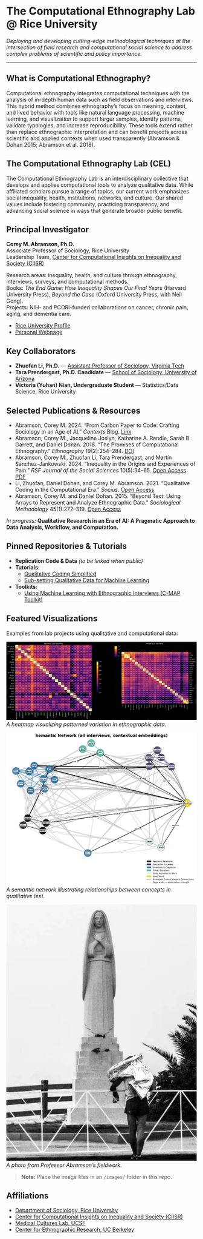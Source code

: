 # The Computational Ethnography Lab @ Rice University

*Deploying and developing cutting-edge methodological techniques at the intersection of field research and computational social science to address complex problems of scientific and policy importance.*

---

## What is Computational Ethnography?

Computational ethnography integrates computational techniques with the analysis of in-depth human data such as field observations and interviews. This hybrid method combines ethnography’s focus on meaning, context, and lived behavior with tools like natural language processing, machine learning, and visualization to support larger samples, identify patterns, validate typologies, and increase reproducibility. These tools extend rather than replace ethnographic interpretation and can benefit projects across scientific and applied contexts when used transparently (Abramson & Dohan 2015; Abramson et al. 2018).

## The Computational Ethnography Lab (CEL)

The Computational Ethnography Lab is an interdisciplinary collective that develops and applies computational tools to analyze qualitative data. While affiliated scholars pursue a range of topics, our current work emphasizes social inequality, health, institutions, networks, and culture. Our shared values include fostering community, practicing transparency, and advancing social science in ways that generate broader public benefit.

## Principal Investigator

**Corey M. Abramson, Ph.D.**  
Associate Professor of Sociology, Rice University  
Leadership Team, [Center for Computational Insights on Inequality and Society (CIISR)](https://ciisr.rice.edu/)  

Research areas: inequality, health, and culture through ethnography, interviews, surveys, and computational methods.  
Books: *The End Game: How Inequality Shapes Our Final Years* (Harvard University Press), *Beyond the Case* (Oxford University Press, with Neil Gong).  
Projects: NIH- and PCORI-funded collaborations on cancer, chronic pain, aging, and dementia care.  

- [Rice University Profile](https://profiles.rice.edu/faculty/corey-m-abramson)  
- [Personal Webpage](https://cmabramson.com)

## Key Collaborators

- **Zhuofan Li, Ph.D.** — [Assistant Professor of Sociology, Virginia Tech](https://liberalarts.vt.edu/departments-and-schools/department-of-sociology/faculty/zhuofan-li.html)  
- **Tara Prendergast, Ph.D. Candidate** — [School of Sociology, University of Arizona](https://sociology.arizona.edu/person/tara-prendergast)  
- **Victoria (Yuhan) Nian, Undergraduate Student** — Statistics/Data Science, Rice University  

## Selected Publications & Resources

- Abramson, Corey M. 2024. “From Carbon Paper to Code: Crafting Sociology in an Age of AI.” *Contexts* Blog. [Link](https://contexts.org/blog/soc-ai/)  
- Abramson, Corey M., Jacqueline Joslyn, Katharine A. Rendle, Sarah B. Garrett, and Daniel Dohan. 2018. “The Promises of Computational Ethnography.” *Ethnography* 19(2):254–284. [DOI](https://doi.org/10.1177/1466138117725340)  
- Abramson, Corey M., Zhuofan Li, Tara Prendergast, and Martín Sánchez-Jankowski. 2024. “Inequality in the Origins and Experiences of Pain.” *RSF Journal of the Social Sciences* 10(5):34–65. [Open Access PDF](https://www.rsfjournal.org/content/rsfjss/10/5/34.full.pdf)  
- Li, Zhuofan, Daniel Dohan, and Corey M. Abramson. 2021. “Qualitative Coding in the Computational Era.” *Socius*. [Open Access](https://pmc.ncbi.nlm.nih.gov/articles/PMC10120879/)  
- Abramson, Corey M. and Daniel Dohan. 2015. “Beyond Text: Using Arrays to Represent and Analyze Ethnographic Data.” *Sociological Methodology* 45(1):272–319. [Open Access](https://pmc.ncbi.nlm.nih.gov/articles/PMC4730903)  

*In progress:* **Qualitative Research in an Era of AI: A Pragmatic Approach to Data Analysis, Workflow, and Computation.**

## Pinned Repositories & Tutorials

- **Replication Code & Data** *(to be linked when public)*  
- **Tutorials**:  
  - [Qualitative Coding Simplified](https://cmabramson.com/resources/f/qualitative-coding-simplified)  
  - [Sub-setting Qualitative Data for Machine Learning](https://cmabramson.com/resources/f/sub-setting-qualitative-data-for-machine-learning)  
- **Toolkits**:  
  - [Using Machine Learning with Ethnographic Interviews (C-MAP Toolkit)](https://cmabramson.com/resources/f/using-machine-learning-with-ethnographic-interviews)  

## Featured Visualizations

Examples from lab projects using qualitative and computational data:

![Heatmap Visualization](images/heatmap_visualization.png)  
*A heatmap visualizing patterned variation in ethnographic data.*

![Semantic Network](images/semantic_network.png)  
*A semantic network illustrating relationships between concepts in qualitative text.*

![Fieldwork Photo](images/fieldwork_photo.jpg)  
*A photo from Professor Abramson’s fieldwork.*  

> **Note:** Place the image files in an `/images/` folder in this repo.

## Affiliations

- [Department of Sociology, Rice University](https://sociology.rice.edu/)  
- [Center for Computational Insights on Inequality and Society (CIISR)](https://ciisr.rice.edu/)  
- [Medical Cultures Lab, UCSF](https://www.cultureofmedicine.org)  
- [Center for Ethnographic Research, UC Berkeley](https://issi.berkeley.edu/cer)  
